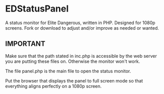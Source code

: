 # EDStatusPanel
 A status monitor for Elite Dangerous, written in PHP. Designed for 1080p screens. Fork or download to adjust and/or improve as needed or wanted.

## IMPORTANT
Make sure that the path stated in inc.php is accessible by the web server you are putting these files on. Otherwise the monitor won't work.

The file panel.php is the main file to open the status monitor.

Put the browser that displays the panel to full screen mode so that everything aligns perfectly on a 1080p screen.